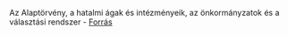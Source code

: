 Az Alaptörvény, a hatalmi ágak és intézményeik, az önkormányzatok és a választási rendszer - [Forrás](https://www.nkp.hu/tankonyv/tortenelem_12_nat2020/lecke_07_017)
